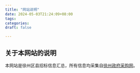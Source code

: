 ```yaml
---
title: "网站说明"
date: 2024-05-03T21:24:09+08:00
tags:
categories:
draft: false

---
```


## 关于本网站的说明
本网站是徐州区县招标信息汇总，所有信息均采集自[徐州政府采购网](https://czj.xz.gov.cn/Home/HomeIndex)。
